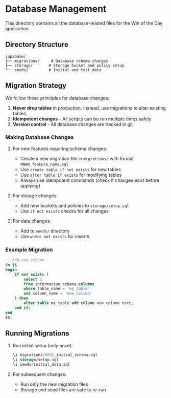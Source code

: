 # Database Management

This directory contains all the database-related files for the Win of the Day application.

## Directory Structure

```
supabase/
├── migrations/     # Database schema changes
├── storage/       # Storage bucket and policy setup
└── seeds/         # Initial and test data
```

## Migration Strategy

We follow these principles for database changes:

1. **Never drop tables** in production. Instead, use migrations to alter existing tables.
2. **Idempotent changes** - All scripts can be run multiple times safely
3. **Version control** - All database changes are tracked in git

### Making Database Changes

1. For new features requiring schema changes:
   - Create a new migration file in `migrations/` with format `NNNN_feature_name.sql`
   - Use `create table if not exists` for new tables
   - Use `alter table if exists` for modifying tables
   - Always use idempotent commands (check if changes exist before applying)

2. For storage changes:
   - Add new buckets and policies to `storage/setup.sql`
   - Use `if not exists` checks for all changes

3. For data changes:
   - Add to `seeds/` directory
   - Use `where not exists` for inserts

### Example Migration

```sql
-- Add new column
do $$
begin
    if not exists (
        select 1
        from information_schema.columns
        where table_name = 'my_table'
        and column_name = 'new_column'
    ) then
        alter table my_table add column new_column text;
    end if;
end
$$;
```

## Running Migrations

1. Run initial setup (only once):
   ```sql
   \i migrations/0001_initial_schema.sql
   \i storage/setup.sql
   \i seeds/initial_data.sql
   ```

2. For subsequent changes:
   - Run only the new migration files
   - Storage and seed files are safe to re-run
